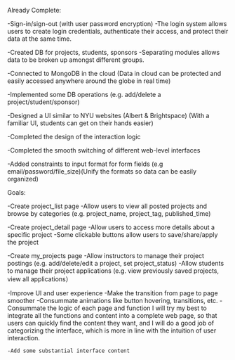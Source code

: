 Already Complete:

-Sign-in/sign-out (with user password encryption)
    -The login system allows users to create login credentials, authenticate their access, and protect their data at the same time.

-Created DB for projects, students, sponsors
    -Separating modules allows data to be broken up amongst different groups.

-Connected to MongoDB in the cloud (Data in cloud can be protected and easily accessed anywhere around the globe in real time)

-Implemented some DB operations (e.g. add/delete a project/student/sponsor)

-Designed a UI similar to NYU websites (Albert & Brightspace) (With a familiar UI, students can get on their hands easier)

-Completed the design of the interaction logic

-Completed the smooth switching of different web-level interfaces

-Added constraints to input format for form fields (e.g email/password/file_size)(Unify the formats so data can be easily organized)



Goals:

-Create project_list page
    -Allow users to view all posted projects and browse by categories (e.g. project_name, project_tag, published_time)

-Create project_detail page 
    -Allow users to access more details about a specific project
    -Some clickable buttons allow users to save/share/apply the project

-Create my_projects page
    -Allow instructors to manage their project postings (e.g. add/delete/edit a project, set project_status)
    -Allow students to manage their project applications (e.g. view previously saved projects, view all applications）

-Improve UI and user experience
    -Make the transition from page to page smoother
    -Consummate animations like button hovering, transitions, etc. 
    -Consummate the logic of each page and function 
    I will try my best to integrate all the functions and content into a complete web page, so that users can quickly find the content they want, and I will do a good job of categorizing the interface, which is more in line with the intuition of user interaction.

    -Add some substantial interface content

